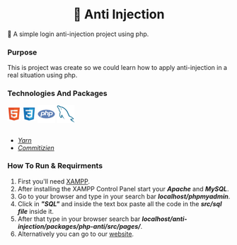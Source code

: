 <h1 align="center">💉 Anti Injection</h1>
💉 A simple login anti-injection project using php.

<h3>Purpose</h3>
This is project was create so we could learn how to apply anti-injection in a real situation using php. 

<h3>Technologies And Packages</h3>
<div style="display: block"> 
   <a target="_blank" href="https://developer.mozilla.org/en-US/docs/Glossary/HTML5"><img align="center" alt="HTML5" height="30" width="30" src="https://raw.githubusercontent.com/devicons/devicon/master/icons/html5/html5-original.svg"></a>
   <a target="_blank" href="https://developer.mozilla.org/en-US/docs/Web/CSS"><img align="center" alt="CSS3" height="30" width="30" src="https://raw.githubusercontent.com/devicons/devicon/master/icons/css3/css3-original.svg"></a>
   <a target="_blank" href="https://www.php.net/"><img align="center" alt="PHP" height="40" width="40" src="https://raw.githubusercontent.com/devicons/devicon/master/icons/php/php-plain.svg"></a>
   <a target="_blank" href="https://www.mysql.com/"><img align="center" alt="MySQL" height="40" width="40" src="https://raw.githubusercontent.com/devicons/devicon/master/icons/mysql/mysql-original.svg"></a>
</div>
<br>
 <ul>
  <li><a target="_blank" href="https://yarnpkg.com/"><i>Yarn</i></a></li>
   
  <li><a target="_blank" href="https://github.com/commitizen/cz-cli"><i>Commitizien</i></a></li>
 </ul>

<h3>How To Run & Requirments</h3>
  <ol>
   <li>First you'll need <a target="_blank" href="https://www.apachefriends.org/download.html">XAMPP</a>.</li>
   <li>After installing the XAMPP Control Panel start your <i><strong>Apache</strong></i> and <i><strong>MySQL</strong></i>.</li>
   <li>Go to your browser and type in your search bar <i><strong>localhost/phpmyadmin</strong></i>.</li>
   <li>Click in <i><strong>"SQL"</strong></i> and inside the text box paste all the code in the <i><strong>src/sql file</strong></i> inside it.</li>
   <li>After that type in your browser search bar <i><strong>localhost/anti-injection/packages/php-anti/src/pages/</strong></i>.</li>
   <li>Alternatively you can go to our <a href="thitorinjection.000webhostapp.com/">website</a>.</li>
  </ol>
